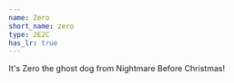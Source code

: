 ```yaml
---
name: Zero
short_name: zero
type: 2E2C
has_lr: true
---
```


It's Zero the ghost dog from Nightmare Before Christmas!
